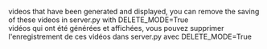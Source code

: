 videos that have been generated and displayed, you can remove the saving of these videos in server.py with DELETE_MODE=True  
vidéos qui ont été générées et affichées, vous pouvez supprimer l'enregistrement de ces vidéos dans server.py avec DELETE_MODE=True